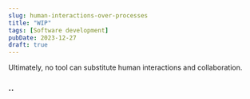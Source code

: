 ```yaml
---
slug: human-interactions-over-processes
title: "WIP"
tags: [Software development]
pubDate: 2023-12-27
draft: true
---
```


Ultimately, no tool can substitute human interactions and collaboration.

### ..
